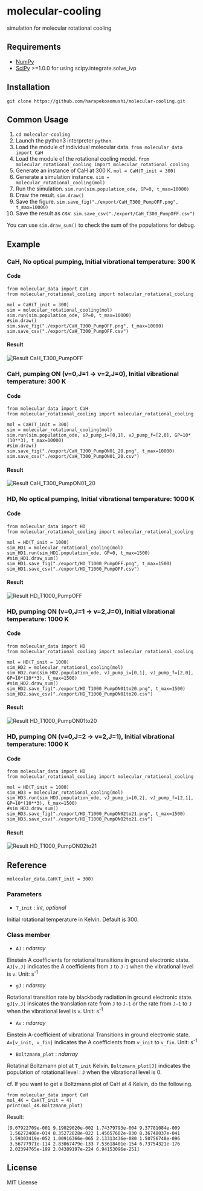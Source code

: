 # molecular-cooling
simulation for molecular rotational cooling

## Requirements
* [NumPy](https://numpy.org/)
* [SciPy](https://www.scipy.org/) >=1.0.0 for using scipy.integrate.solve_ivp

## Installation
```
git clone https://github.com/harapekoaomushi/molecular-cooling.git
```

## Common Usage
1. `cd molecular-cooling`
1. Launch the python3 interpreter `python`.
1. Load the module of individual molecular data. `from molecular_data import CaH`
1. Load the module of the rotational cooling model. `from molecular_rotational_cooling import molecular_rotational_cooling
`
1. Generate an instance of CaH at 300 K. `mol = CaH(T_init = 300)`
1. Generate a simulation instance. `sim = molecular_rotational_cooling(mol)`
1. Run the simulation. `sim.run(sim.population_ode, GP=0, t_max=10000)`
1. Draw the result. `sim.draw()`
1. Save the figure. `sim.save_fig("./export/CaH_T300_PumpOFF.png", t_max=10000)`
1. Save the result as csv. `sim.save_csv("./export/CaH_T300_PumpOFF.csv")`

You can use `sim.draw_sum()` to check the sum of the populations for debug.


## Example
### CaH, No optical pumping, Initial vibrational temperature: 300 K
#### Code
```
from molecular_data import CaH
from molecular_rotational_cooling import molecular_rotational_cooling

mol = CaH(T_init = 300)
sim = molecular_rotational_cooling(mol)
sim.run(sim.population_ode, GP=0, t_max=10000)
#sim.draw()
sim.save_fig("./export/CaH_T300_PumpOFF.png", t_max=10000)
sim.save_csv("./export/CaH_T300_PumpOFF.csv")
```

#### Result
![Result CaH_T300_PumpOFF](https://github.com/harapekoaomushi/molecular-cooling/raw/master/export/CaH_T300_PumpOFF.png)

### CaH, pumping ON (v=0,J=1 -> v=2,J=0), Initial vibrational temperature: 300 K
#### Code
```
from molecular_data import CaH
from molecular_rotational_cooling import molecular_rotational_cooling

mol = CaH(T_init = 300)
sim = molecular_rotational_cooling(mol)
sim.run(sim.population_ode, vJ_pump_i=[0,1], vJ_pump_f=[2,0], GP=10*(10**3), t_max=10000)
#sim.draw()
sim.save_fig("./export/CaH_T300_PumpON01_20.png", t_max=10000)
sim.save_csv("./export/CaH_T300_PumpON01_20.csv")
```

#### Result
![Result CaH_T300_PumpON01_20](https://github.com/harapekoaomushi/molecular-cooling/raw/master/export/CaH_T300_PumpON01_20.png)

### HD, No optical pumping, Initial vibrational temperature: 1000 K
#### Code
```
from molecular_data import HD
from molecular_rotational_cooling import molecular_rotational_cooling

mol = HD(T_init = 1000)
sim_HD1 = molecular_rotational_cooling(mol)
sim_HD1.run(sim_HD1.population_ode, GP=0, t_max=1500)
#sim_HD1.draw_sum()
sim_HD1.save_fig("./export/HD_T1000_PumpOFF.png", t_max=1500)
sim_HD1.save_csv("./export/HD_T1000_PumpOFF.csv")
```

#### Result
![Result HD_T1000_PumpOFF](https://github.com/harapekoaomushi/molecular-cooling/raw/master/export/HD_T1000_PumpOFF.png)

### HD, pumping ON (v=0,J=1 -> v=2,J=0), Initial vibrational temperature: 1000 K
#### Code
```
from molecular_data import HD
from molecular_rotational_cooling import molecular_rotational_cooling

mol = HD(T_init = 1000)
sim_HD2 = molecular_rotational_cooling(mol)
sim_HD2.run(sim_HD2.population_ode, vJ_pump_i=[0,1], vJ_pump_f=[2,0], GP=10*(10**3), t_max=1500)
#sim_HD2.draw_sum()
sim_HD2.save_fig("./export/HD_T1000_PumpON01to20.png", t_max=1500)
sim_HD2.save_csv("./export/HD_T1000_PumpON01to20.csv")
```

#### Result
![Result HD_T1000_PumpON01to20](https://github.com/harapekoaomushi/molecular-cooling/raw/master/export/HD_T1000_PumpON01to20.png)

### HD, pumping ON (v=0,J=2 -> v=2,J=1), Initial vibrational temperature: 1000 K
#### Code
```
from molecular_data import HD
from molecular_rotational_cooling import molecular_rotational_cooling

mol = HD(T_init = 1000)
sim_HD3 = molecular_rotational_cooling(mol)
sim_HD3.run(sim_HD3.population_ode, vJ_pump_i=[0,2], vJ_pump_f=[2,1], GP=10*(10**3), t_max=1500)
#sim_HD3.draw_sum()
sim_HD3.save_fig("./export/HD_T1000_PumpON02to21.png", t_max=1500)
sim_HD3.save_csv("./export/HD_T1000_PumpON02to21.csv")
```

#### Result
![Result HD_T1000_PumpON02to21](https://github.com/harapekoaomushi/molecular-cooling/raw/master/export/HD_T1000_PumpON02to21.png)


## Reference
```
molecular_data.CaH(T_init = 300)
```
### Parameters
* `T_init` : *int, optional*

Initial rotational temperature in Kelvin. Default is 300.

### Class member
* `AJ` : *ndarray*

Einstein A coefficients for rotational transitions in ground electronic state. `AJ[v,J]` indicates the A coefficients from `J` to `J-1` when the vibrational level is `v`. Unit: s<sup>-1</sup>

* `gJ` : *ndarray*

Rotational transition rate by blackbody radiation in ground electronic state. `gJ[v,J]` insicates the translation rate from `J` to `J-1` or the rate from `J-1` to `J` when the vibrational level is `v`. Unit: s<sup>-1</sup>

* `Av` : *ndarray*

Einstein A-coefficient of vibrational Transitions in ground electronic state. `Av[v_init, v_fin]` indicates the A coefficients from `v_init` to `v_fin`. Unit: s<sup>-1</sup>

* `Boltzmann_plot` : *ndarray*

Rotatinal Boltzmann plot at `T_init` Kelvin. `Boltzmann_plot[J]` indicates the population of rotational level : `J` when the vibrational level is 0.

cf. If you want to get a Boltzmann plot of CaH at 4 Kelvin, do the following.
```
from molecular_data import CaH
mol_4K = CaH(T_init = 4)
print(mol_4K.Boltzmann_plot)
```
Result:
```
[9.07922709e-001 9.19029020e-002 1.74379793e-004 9.37781084e-009
 1.56272408e-014 8.35272028e-022 1.45657602e-030 8.36748037e-041
 1.59303419e-052 1.00916366e-065 2.13313436e-080 1.50756748e-096
 3.56777971e-114 2.83067479e-133 7.53618401e-154 6.73754321e-176
 2.02394765e-199 2.04389197e-224 6.94153096e-251]
```


## License
MIT License
